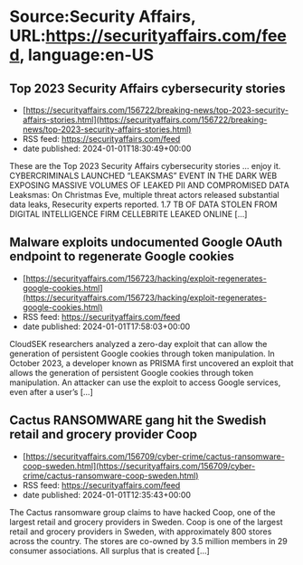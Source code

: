 # Source:Security Affairs, URL:https://securityaffairs.com/feed, language:en-US

## Top 2023 Security Affairs cybersecurity stories
 - [https://securityaffairs.com/156722/breaking-news/top-2023-security-affairs-stories.html](https://securityaffairs.com/156722/breaking-news/top-2023-security-affairs-stories.html)
 - RSS feed: https://securityaffairs.com/feed
 - date published: 2024-01-01T18:30:49+00:00

These are the Top 2023 Security Affairs cybersecurity stories … enjoy it. CYBERCRIMINALS LAUNCHED “LEAKSMAS” EVENT IN THE DARK WEB EXPOSING MASSIVE VOLUMES OF LEAKED PII AND COMPROMISED DATA Leaksmas: On Christmas Eve, multiple threat actors released substantial data leaks, Resecurity experts reported. 1.7 TB OF DATA STOLEN FROM DIGITAL INTELLIGENCE FIRM CELLEBRITE LEAKED ONLINE [&#8230;]

## Malware exploits undocumented Google OAuth endpoint to regenerate Google cookies
 - [https://securityaffairs.com/156723/hacking/exploit-regenerates-google-cookies.html](https://securityaffairs.com/156723/hacking/exploit-regenerates-google-cookies.html)
 - RSS feed: https://securityaffairs.com/feed
 - date published: 2024-01-01T17:58:03+00:00

CloudSEK researchers analyzed a zero-day exploit that can allow the generation of persistent Google cookies through token manipulation. In October 2023, a developer known as PRISMA first uncovered an exploit that allows the generation of persistent Google cookies through token manipulation. An attacker can use the exploit to access Google services, even after a user&#8217;s [&#8230;]

## Cactus RANSOMWARE gang hit the Swedish retail and grocery provider Coop
 - [https://securityaffairs.com/156709/cyber-crime/cactus-ransomware-coop-sweden.html](https://securityaffairs.com/156709/cyber-crime/cactus-ransomware-coop-sweden.html)
 - RSS feed: https://securityaffairs.com/feed
 - date published: 2024-01-01T12:35:43+00:00

The Cactus ransomware group claims to have hacked Coop, one of the largest retail and grocery providers in Sweden. Coop is one of the largest retail and grocery providers in Sweden, with approximately 800 stores across the country. The stores are co-owned by 3.5 million members in 29 consumer associations. All surplus that is created [&#8230;]

